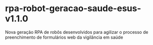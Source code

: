 # rpa-robot-geracao-saude-esus-v1.1.0
Nova geração RPA de robôs desenvolvidos para agilizar o processo de preenchimento de formulários web da vigilância em saúde
